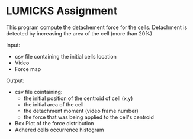 # LUMICKS Assignment

This program compute the detachement force for the cells. 
Detachment is detected by increasing the area of the cell (more than 20%)

Input:
- csv file containing the initial cells location
- Video
- Force map

Output:
- csv file cointaining:
    - the initial position of the centroid of cell (x,y)
    - the initial area of the cell
    - the detachment moment (video frame number)
    - the force that was being applied to the cell's centroid
- Box Plot of the force distribution
- Adhered cells occurrence histogram 

